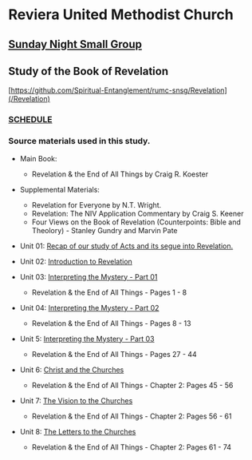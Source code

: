 # Reviera United Methodist Church
## [Sunday Night Small Group](https://github.com/Spiritual-Entanglement/rumc-snsg/)

## Study of the Book of Revelation
[https://github.com/Spiritual-Entanglement/rumc-snsg/Revelation](/Revelation)

### [SCHEDULE](/00-Schedule.md)

### Source materials used in this study.

- Main Book:
  - Revelation & the End of All Things by Craig R. Koester
- Supplemental Materials:
  - Revelation for Everyone by N.T. Wright.
  - Revelation: The NIV Application Commentary by Craig S. Keener
  - Four Views on the Book of Revelation (Counterpoints: Bible and Theolory) - Stanley Gundry and Marvin Pate

- Unit 01: [Recap of our study of Acts and its segue into Revelation.](/Revelation/01-ActsRecap-Seque2Revelation.md)
- Unit 02: [Introduction to Revelation](/Revelation/02-Rev-Introduction.md)
- Unit 03: [Interpreting the Mystery - Part 01](/Revelation/03-InterpretingTheMystery-Part01.md)
  - Revelation & the End of All Things - Pages 1 - 8
- Unit 04: [Interpreting the Mystery - Part 02](/Revelation/04-InterpretingTheMystery-Part02.md)
  - Revelation & the End of All Things - Pages 8 - 13
- Unit 5: [Interpreting the Mystery - Part 03](/Revelation/05-InterpretingTheMystery-Part03.md)
  - Revelation & the End of All Things - Pages 27 - 44
- Unit 6: [Christ and the Churches](/Revelation/06-ChristAndTheChurches.md)
  - Revelation & the End of All Things - Chapter 2: Pages 45 - 56
- Unit 7: [The Vision to the Churches](/Revelation/07-TheVisionToTheChurches.md)
  - Revelation & the End of All Things - Chapter 2: Pages 56 - 61
- Unit 8: [The Letters to the Churches](/Revelation/08-TheChurches.md)
  - Revelation & the End of All Things - Chapter 2: Pages 61 - 74
